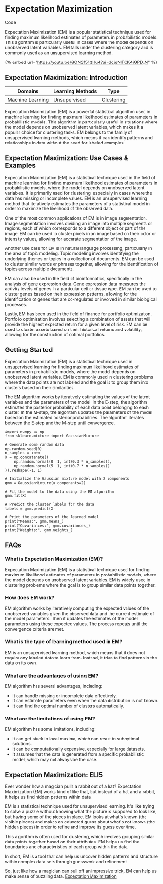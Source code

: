 # Expectation Maximization

Code

Expectation Maximization (EM) is a popular statistical technique used for finding maximum likelihood estimates of parameters in probabilistic models. This algorithm is particularly useful in cases where the model depends on unobserved latent variables. EM falls under the clustering category and is commonly used as an unsupervised learning method.

{% embed url="https://youtu.be/QONSf51QKu4?si=dcjeNlFCK4iGPD_N" %}

## Expectation Maximization: Introduction

| Domains          | Learning Methods | Type       |
| ---------------- | ---------------- | ---------- |
| Machine Learning | Unsupervised     | Clustering |

Expectation Maximization (EM) is a powerful statistical algorithm used in machine learning for finding maximum likelihood estimates of parameters in probabilistic models. This algorithm is particularly useful in situations where the model depends on unobserved latent variables, which makes it a popular choice for clustering tasks. EM belongs to the family of unsupervised learning methods, which means it can identify patterns and relationships in data without the need for labeled examples.

## Expectation Maximization: Use Cases & Examples

Expectation Maximization (EM) is a statistical technique used in the field of machine learning for finding maximum likelihood estimates of parameters in probabilistic models, where the model depends on unobserved latent variables. It is primarily used for clustering, especially in cases where the data has missing or incomplete values. EM is an unsupervised learning method that iteratively estimates the parameters of a statistical model in order to maximize the likelihood of the observed data.

One of the most common applications of EM is in image segmentation. Image segmentation involves dividing an image into multiple segments or regions, each of which corresponds to a different object or part of the image. EM can be used to cluster pixels in an image based on their color or intensity values, allowing for accurate segmentation of the image.

Another use case for EM is in natural language processing, particularly in the area of topic modeling. Topic modeling involves identifying the underlying themes or topics in a collection of documents. EM can be used to cluster similar words or phrases together, allowing for the identification of topics across multiple documents.

EM can also be used in the field of bioinformatics, specifically in the analysis of gene expression data. Gene expression data measures the activity levels of genes in a particular cell or tissue type. EM can be used to cluster genes based on their expression patterns, allowing for the identification of genes that are co-regulated or involved in similar biological processes.

Lastly, EM has been used in the field of finance for portfolio optimization. Portfolio optimization involves selecting a combination of assets that will provide the highest expected return for a given level of risk. EM can be used to cluster assets based on their historical returns and volatility, allowing for the construction of optimal portfolios.

## Getting Started

Expectation Maximization (EM) is a statistical technique used in unsupervised learning for finding maximum likelihood estimates of parameters in probabilistic models, where the model depends on unobserved latent variables. EM is commonly used in clustering problems where the data points are not labeled and the goal is to group them into clusters based on their similarities.

The EM algorithm works by iteratively estimating the values of the latent variables and the parameters of the model. In the E-step, the algorithm estimates the posterior probability of each data point belonging to each cluster. In the M-step, the algorithm updates the parameters of the model based on the estimated posterior probabilities. The algorithm iterates between the E-step and the M-step until convergence.

```
import numpy as np
from sklearn.mixture import GaussianMixture

# Generate some random data
np.random.seed(0)
n_samples = 1000
X = np.concatenate((
    np.random.normal(0, 1, int(0.3 * n_samples)),
    np.random.normal(5, 1, int(0.7 * n_samples))
)).reshape(-1, 1)

# Initialize the Gaussian mixture model with 2 components
gmm = GaussianMixture(n_components=2)

# Fit the model to the data using the EM algorithm
gmm.fit(X)

# Predict the cluster labels for the data
labels = gmm.predict(X)

# Print the parameters of the learned model
print("Means:", gmm.means_)
print("Covariances:", gmm.covariances_)
print("Weights:", gmm.weights_)

```

## FAQs

### What is Expectation Maximization (EM)?

Expectation Maximization (EM) is a statistical technique used for finding maximum likelihood estimates of parameters in probabilistic models, where the model depends on unobserved latent variables. EM is widely used in clustering problems where the goal is to group similar data points together.

### How does EM work?

EM algorithm works by iteratively computing the expected values of the unobserved variables given the observed data and the current estimate of the model parameters. Then it updates the estimates of the model parameters using these expected values. The process repeats until the convergence criteria are met.

### What is the type of learning method used in EM?

EM is an unsupervised learning method, which means that it does not require any labeled data to learn from. Instead, it tries to find patterns in the data on its own.

### What are the advantages of using EM?

EM algorithm has several advantages, including:

* It can handle missing or incomplete data effectively.
* It can estimate parameters even when the data distribution is not known.
* It can find the optimal number of clusters automatically.

### What are the limitations of using EM?

EM algorithm has some limitations, including:

* It can get stuck in local maxima, which can result in suboptimal solutions.
* It can be computationally expensive, especially for large datasets.
* It assumes that the data is generated from a specific probabilistic model, which may not always be the case.

## Expectation Maximization: ELI5

Ever wonder how a magician pulls a rabbit out of a hat? Expectation Maximization (EM) works kind of like that, but instead of a hat and a rabbit, it helps us find hidden patterns within data.

EM is a statistical technique used for unsupervised learning. It's like trying to solve a puzzle without knowing what the picture is supposed to look like, but having some of the pieces in place. EM looks at what's known (the visible pieces) and makes an educated guess about what's not known (the hidden pieces) in order to refine and improve its guess over time.

This algorithm is often used for clustering, which involves grouping similar data points together based on their attributes. EM helps us find the boundaries and characteristics of each group within the data.

In short, EM is a tool that can help us uncover hidden patterns and structure within complex data sets through guesswork and refinement.

So, just like how a magician can pull off an impressive trick, EM can help us make sense of puzzling data. [Expectation Maximization](https://serp.ai/expectation-maximization/)
